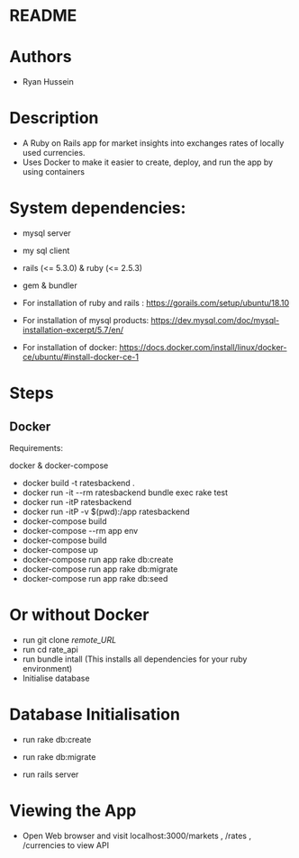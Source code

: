 # README

# Authors 
* Ryan Hussein

# Description
* A Ruby on Rails app for market insights into exchanges rates of locally used currencies.
* Uses Docker to make it easier to create, deploy, and run the app by using containers

# System dependencies: 

* mysql server 
* my sql client 
* rails (<= 5.3.0) & ruby (<= 2.5.3)
* gem & bundler 

* For installation of ruby and rails : https://gorails.com/setup/ubuntu/18.10

* For installation of mysql products: https://dev.mysql.com/doc/mysql-installation-excerpt/5.7/en/

* For installation of docker: https://docs.docker.com/install/linux/docker-ce/ubuntu/#install-docker-ce-1



# Steps

## Docker 

Requirements:

docker & docker-compose

* docker build -t ratesbackend .
* docker run -it --rm ratesbackend bundle exec rake test
* docker run -itP ratesbackend
* docker run -itP -v $(pwd):/app ratesbackend
* docker-compose build 
* docker-compose --rm app env
* docker-compose build
* docker-compose up
* docker-compose run app rake db:create
* docker-compose run app rake db:migrate
* docker-compose run app rake db:seed
 

# Or without Docker

* run git clone _remote_URL_
* run cd rate_api
* run bundle intall (This installs all dependencies for your ruby environment)
* Initialise database

# Database Initialisation

* run rake db:create 
* run rake db:migrate
 
* run rails server 

 
# Viewing the App
 
* Open Web browser and visit localhost:3000/markets , /rates , /currencies to view API
